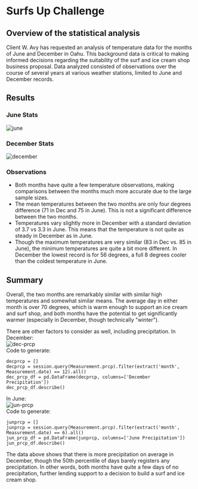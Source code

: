 # Surfs Up Challenge
## Overview of the statistical analysis  
Client W. Avy has requested an analysis of temperature data for the months of June and December in Oahu.  This background data is critical to making informed decisions regarding the suitability of the surf and ice cream shop business proposal.  Data analyzed consisted of observations over the course of several years at various weather stations, limited to June and December records.

## Results
### June Stats  
![june](https://user-images.githubusercontent.com/88070999/136680870-31b23884-13fe-4694-8c75-bd9c217583bf.png)

### December Stats  
![december](https://user-images.githubusercontent.com/88070999/136680874-5edf65e4-111f-4d3b-820e-791000e43aea.png)

### Observations  
* Both months have quite a few temperature observations, making comparisons between the months much more accurate due to the large sample sizes.
* The mean temperatures between the two months are only four degrees difference (71 in Dec and 75 in June). This is not a significant difference between the two months.
* Temperatures vary slightly more in December with a standard deviation of 3.7 vs 3.3 in June. This means that the temperature is not quite as steady in December as in June.
* Though the maximum temperatures are very similar (83 in Dec vs. 85 in June), the minimum temperatures are quite a bit more different.  In December the lowest record is for 56 degrees, a full 8 degrees cooler than the coldest temperature in June.

## Summary

Overall, the two months are remarkably similar with similar high temperatures and somewhat similar means.  The average day in either month is over 70 degrees, which is warm enough to support an ice cream and surf shop, and both months have the potential to get significantly warmer (especially in December, though technically "winter").

There are other factors to consider as well, including precipitation.  In December:  
![dec-prcp](https://user-images.githubusercontent.com/88070999/136681446-d0cea873-0449-4360-9c68-e214366b22be.png)  
Code to generate:
```
decprcp = []
decprcp = session.query(Measurement.prcp).filter(extract('month', Measurement.date) == 12).all()
dec_prcp_df = pd.DataFrame(decprcp, columns=['December Precipitation'])
dec_prcp_df.describe()
```

In June:  
![jun-prcp](https://user-images.githubusercontent.com/88070999/136681434-e7ba1414-609d-4199-bc69-0c139aa27f73.png)  
Code to generate:  
```
junprcp = []
junprcp = session.query(Measurement.prcp).filter(extract('month', Measurement.date) == 6).all()
jun_prcp_df = pd.DataFrame(junprcp, columns=['June Precipitation'])
jun_prcp_df.describe()
```

The data above shows that there is more precipitation on average in December, though the 50th percentile of days barely registers any precipitation.  In other words, both months have quite a few days of no precipitation, further lending support to a decision to build a surf and ice cream shop.
